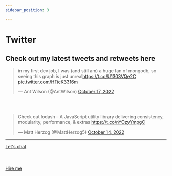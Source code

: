 ```yaml
---
sidebar_position: 3

---
```


# Twitter

## Check out my latest tweets and retweets here

<blockquote class="twitter-tweet"><p lang="en" dir="ltr">in my first dev job, I was (and still am) a huge fan of mongodb, so seeing this graph is just unreal<a href="https://t.co/U1303VQe2C">https://t.co/U1303VQe2C</a> <a href="https://t.co/HTtcK3316m">pic.twitter.com/HTtcK3316m</a></p>&mdash; Ant Wilson (@AntWilson) <a href="https://twitter.com/AntWilson/status/1582035908265938944?ref_src=twsrc%5Etfw">October 17, 2022</a></blockquote> <script async src="https://platform.twitter.com/widgets.js" charset="utf-8"></script>

<br></br>

<blockquote class="twitter-tweet"><p lang="en" dir="ltr">Check out lodash – A JavaScript utility library delivering consistency, modularity, performance, &amp; extras <a href="https://t.co/nYOzyYmpgC">https://t.co/nYOzyYmpgC</a></p>&mdash; Matt Herzog (@MattHerzog5) <a href="https://twitter.com/MattHerzog5/status/1580738818248179712?ref_src=twsrc%5Etfw">October 14, 2022</a></blockquote> <script async src="https://platform.twitter.com/widgets.js" charset="utf-8"></script>



<hr></hr>

<a href="https://calendly.com/mattherzog/quick-chat" target="_blank">Let's chat</a>
<br></br>
<br></br>
<a href="https://directsystems.io/" target="_blank">Hire me</a>